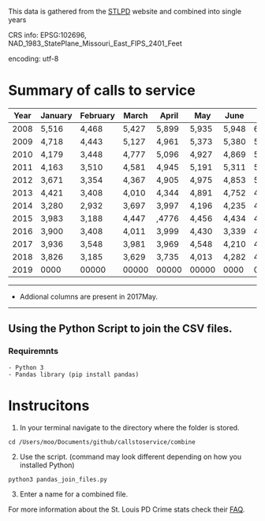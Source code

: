 
This data is gathered from  the [STLPD](http://www.slmpd.org/Crimereports.shtml) website and combined into single years

CRS info: EPSG:102696, NAD_1983_StatePlane_Missouri_East_FIPS_2401_Feet

encoding: utf-8


# Summary of calls to service

|Year|January|February|March|April|May|June|July|August|September|October|November|December|total|
|--|--|--|--|--|--|--|--|--|--|--|--|--|--|
|2008|5,516|4,468|5,427|5,899|5,935|5,948|6,348|6,416|6,612|5,962|5,260|4,820|68,410|
|2009|4,718|4,443|5,127|4,961|5,373|5,380|5,816|5,930|5,633|5,591|5,367|4,677|63,046|
|2010|4,179|3,448|4,777|5,096|4,927|4,869|5,488|5,460|5,245|5,341|4,689|4,310|57,830|
|2011|4,163|3,510|4,581|4,945|5,191|5,311|5,211|5,005|4,468|4,684|4,259|3,919|55,247|
|2012|3,671|3,354|4,367|4,905|4,975|4,853|5,139|5,038|4,437|4,571|4,096|3,981|53,887|
|2013|4,421|3,408|4,010|4,344|4,891|4,752|4,977|4,804|4,771|4,117|3,850|3,625|51,970|
|2014|3,280|2,932|3,697|3,997|4,196|4,235|4,383|4,337|4,481|4,242|3,976|4,120|47,876|
|2015|3,983|3,188|4,447|,4776|4,456|4,434|4,826|4,709|4,509|4,380|3,853|3,674|51,235|
|2016|3,900|3,408|4,011|3,999|4,430|3,339|4,554|4,982|4,387|4,586|3,952|3,879|50,426|
|2017|3,936|3,548|3,981|3,969|4,548|4,210|4,463|4,503|3,756|4,462|3,847|3,763|48,986|
|2018|3,826|3,185|3,629|3,735|4,013|4,282|4,257|4,402|4,096|4,087|3,559|3,672|46,742|
|2019| 0000| 00000| 00000 |00000 |00000|0000 |0000 |0000 |00000 |00000 |00000 | 000| 00000 |

---

* Addional columns are present in 2017May.

---

## Using the Python Script to join the CSV files.

### Requiremnts
    - Python 3
    - Pandas library (pip install pandas)


# Instrucitons
1. In your terminal navigate to the directory where the folder is stored.

`cd /Users/moo/Documents/github/callstoservice/combine`

2. Use the script. (command may look different depending on how you installed Python)

`python3 pandas_join_files.py` 

3. Enter a name for a combined file.




For more information about the St. Louis PD Crime stats check their [FAQ](http://www.slmpd.org/Crime/CrimeDataFrequentlyAskedQuestions.pdf).

